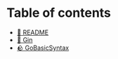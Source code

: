 # Table of contents

* [🧸 README](README.md)
* [📄 Gin](gin.md)
* [🪨 GoBasicSyntax](gobasicsyntax.md)
